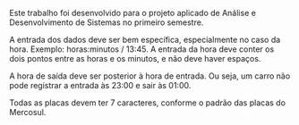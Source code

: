 Este trabalho foi desenvolvido para o projeto aplicado de Análise e Desenvolvimento de Sistemas no primeiro semestre.

A entrada dos dados deve ser bem específica, especialmente no caso da hora.
Exemplo: horas:minutos / 13:45.
A entrada da hora deve conter os dois pontos entre as horas e os minutos, e não deve haver espaços.

A hora de saída deve ser posterior à hora de entrada. Ou seja, um carro não pode registrar a entrada às 23:00 e sair às 01:00.

Todas as placas devem ter 7 caracteres, conforme o padrão das placas do Mercosul.
